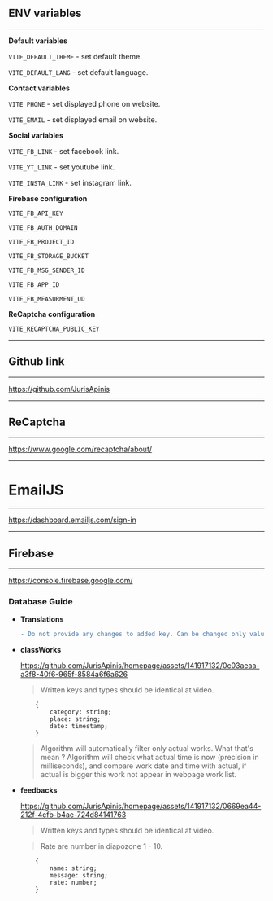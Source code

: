 ## ENV variables

---

**Default variables**

`VITE_DEFAULT_THEME` - set default theme.

`VITE_DEFAULT_LANG` - set default language.

**Contact variables**

`VITE_PHONE` - set displayed phone on website.

`VITE_EMAIL` - set displayed email on website.

**Social variables**

`VITE_FB_LINK` - set facebook link.

`VITE_YT_LINK` - set youtube link.

`VITE_INSTA_LINK` - set instagram link. 

**Firebase configuration**

`VITE_FB_API_KEY`

`VITE_FB_AUTH_DOMAIN`

`VITE_FB_PROJECT_ID`

`VITE_FB_STORAGE_BUCKET`

`VITE_FB_MSG_SENDER_ID`

`VITE_FB_APP_ID`

`VITE_FB_MEASURMENT_UD`

**ReCaptcha configuration**

`VITE_RECAPTCHA_PUBLIC_KEY`

---

## Github link

---

https://github.com/JurisApinis

---

## ReCaptcha

---

https://www.google.com/recaptcha/about/

---

# EmailJS
---

https://dashboard.emailjs.com/sign-in

---

## Firebase

---

https://console.firebase.google.com/

### Database Guide

- **Translations**

    ``` diff 
    - Do not provide any changes to added key. Can be changed only values (string/text) stored under objects keys.
    ```

- **classWorks**

  https://github.com/JurisApinis/homepage/assets/141917132/0c03aeaa-a3f8-40f6-965f-8584a6f6a626

  > Written keys and types should be identical at video.

  ```JS
      {
          category: string;
          place: string;
          date: timestamp;
      }
  ```

  > Algorithm will automatically filter only actual works. What that's mean ? Algorithm will check what actual time is now (precision in milliseconds), and compare work date and time with actual, if actual is bigger this work not appear in webpage work list.

- **feedbacks**

  https://github.com/JurisApinis/homepage/assets/141917132/0669ea44-212f-4cfb-b4ae-724d84141763

  > Written keys and types should be identical at video.

  > Rate are number in diapozone 1 - 10.
  
  ```JS
      {
          name: string;
          message: string;
          rate: number;
      }
  ``` 




